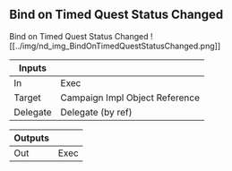 ## Bind on Timed Quest Status Changed
Bind on Timed Quest Status Changed
![[../img/nd_img_BindOnTimedQuestStatusChanged.png]]

|Inputs||
|--|--|
| In | Exec |
| Target | Campaign Impl Object Reference |
| Delegate | Delegate (by ref) |

|Outputs||
|--|--|
| Out | Exec |
